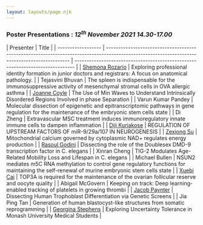 ```yaml
---
layout: layouts/page.njk
---
```


### Poster Presentations : _12<sup>th</sup> November 2021_ _14.30-17.00_

| Presenter          | Title                                                                                                                                         |
| ------------------ | --------------------------------------------------------------------------------------------------------------------------------------------- | ------------------------------------------------------------------------------ |
| [Shemona Rozario](/assets/posters/Shemona_Rozario_ADB_2021_Poster.pdf)    | Exploring professional identity formation in junior doctors and registrars: A focus on anatomical pathology.                                  |
| Tejasvini Bhuvan   | The spleen is indispensable for the immunosuppressive activity of mesenchymal stromal cells in OVA allergic asthma                            |
| [Joanne Coyle](/assets/posters/Joanne_Coyle_ADB_2021_Poster.pdf)       | The Use of Min Waves to Understand Intrinsically Disordered Regions Involved in phase Separation                                              |
| Varun Kumar Pandey | Molecular dissection of epigenetic and epitranscriptomic pathways in gene regulation for the maintenance of the embryonic stem cells state    |
| Di Zheng           | Extravascular MSC treatment induces immunoregulatory innate immune cells to dampen inflammation                                               |
| [Diji Kuriakose](/assets/posters/Kuriakose_Diji_ADB_2021_Poster.pdf)     | REGULATION OF UPSTREAM FACTORS OF miR-9/29a/107 IN NEUROGENESIS                 |
| [Zexiong Su](/assets/posters/Zexiong_Su_ADB_2021_Poster.pdf) | Mitochondrial calcium governed by cytoplasmic NAD+ regulates energy production |
| [Rasoul Godini](/assets/posters/Rasoul_Godini_ADB_2021_Poster.pdf)      | Dissecting the role of the Doublesex DMD-9 transcription factor in C. elegans                                                                 |
| Xinran Cheng       | TIG-2 Modulates Age-Related Mobility Loss and Lifespan in C. elegans                                                                          |
| Michael Bullen     | NSUN2 mediates m5C RNA methylation to control gene regulatory functions for maintaining the self-renewal of murine embryonic stem cells state |
| [Xuebi Cai](/assets/posters/XueBi_Cai_ADB_2021_Poster.pdf)          | TOP3A is required for the maintenance of the ovarian follicular reserve and oocyte quality                                                    |
| Abigail McGovern   | Keeping on track: Deep learning-enabled tracking of platelets in growing thrombi                                                              |
| [Jacob Paynter](/assets/posters/Jacob_Paynter_ADB_2021_Poster.pptx)      | Dissecting Human Trophoblast Differentiation via Genetic Screens                                                                              |
| Jia Ping Tan       | Generation of human blastocyst-like structures from somatic reprogramming                                                                     |
| [Georgina Stephens](/assets/posters/Georgina_Stephens_ADB_2021_Poster.pdf) | Exploring Uncertainty Tolerance in Monash University Medical Students |
